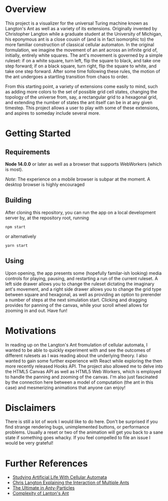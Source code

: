 # Overview

This project is a visualizer for the universal Turing machine known as Langton's Ant as well as a variety of its extensions. Originally invented by Christopher Langton while a graduate student at the University of Michigan, his eponymous ant is a close cousin of (and is in fact isomorphic to) the more familiar construction of classical cellular automaton. In the original formulation, we imagine the movement of an ant across an infinite grid of, initially, entirely white squares. The ant's movement is governed by a simple ruleset: if on a white square, turn left, flip the square to black, and take one step forward; if on a black square, turn right, flip the square to white, and take one step forward. After some time following these rules, the motion of the ant undergoes a startling transition from chaos to order.

From this starting point, a variety of extensions come easily to mind, such as adding more colors to the set of possible grid cell states, changing the topology of the universe from, say, a rectangular grid to a hexagonal grid, and extending the number of states the ant itself can be in at any given timestep. This project allows a user to play with some of these extensions, and aspires to someday include several more.

# Getting Started

## Requirements

**Node 14.0.0** or later as well as a browser that supports WebWorkers (which is most).

_Note_: The experience on a mobile browser is subpar at the moment. A desktop browser is highly encouraged

## Building

After cloning this repository, you can run the app on a local development server by, at the repository root, running

```
npm start
```

or alternatively

```
yarn start
```

## Using

Upon opening, the app presents some (hopefully familar-ish looking) media controls for playing, pausing, and restarting a run of the current ruleset. A left side drawer allows you to change the ruleset dictating the imaginary ant's movement, and a right side drawer allows you to change the grid type between square and hexagonal, as well as providing an option to prerender a number of steps at the next simulation start. Clicking and dragging provides for panning of the canvas, while your scroll wheel allows for zooming in and out. Have fun!

# Motivations

In reading up on the Langton's Ant fromulation of cellular automata, I wanted to be able to quickly experiment with and see the outcomes of different rulesets as I was reading about the underlying theory. I also wanted to gain some further experience with React while exploring the then more recently released Hooks API. The project also allowed me to delve into the HTML5 Canvas API as well as HTML5 Web Workers, which is employed to handle the panning and zooming of the canvas. I'm also just fascinated by the connection here between a model of computation (the ant in this case) and mesmerizing animations that anyone can enjoy!

# Disclaimers

There is still a lot of work I would like to do here. Don't be surprised if you find strange rendering bugs, unimplemented buttons, or performance problems. Usually a reset or two of the animation will get you back to a sane state if something goes whacky. If you feel compelled to file an issue I would be very grateful!

# Further References

- [Studying Artificial Life With Cellular Automata](https://deepblue.lib.umich.edu/bitstream/handle/2027.42/26022/0000093.pdf;jsessionid=7427F41347B0263C76205E166EF46D07?sequence=1)
- [Chris Langton Explaining the Interaction of Multiple Ants](https://www.youtube.com/watch?v=w6XQQhCgq5c)
- [The Ultimate in Anty-Particles](https://web.archive.org/web/20160303211426/http://dev.whydomath.org/Reading_Room_Material/ian_stewart/AntyParticles.pdf)
- [Complexity of Lanton's Ant](https://reader.elsevier.com/reader/sd/pii/S0166218X00003346?token=A594988D9299F18E4E7EC2430AF3FE5C808E840080978DD037CEC237CFB3D7391FD186AD80365509CE64D0A2AADCBF25&originRegion=us-east-1&originCreation=20220707073526)
